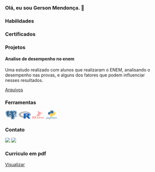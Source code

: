 ### Olá, eu sou Gerson Mendonça. 👋


### Habilidades


### Certificados



### Projetos

<div>
  <h4>Analise de desempenho no enem</h4>
  <p>Uma estudo realizado com alunos que realizaram o ENEM, analisando o desempenho nas provas, e alguns dos fatores que podem influenciar nesses resultados.</p>
  <a href="https://github.com/eugersonmendonca/analise_desempenho_enem">Arquivos</a>
</div>

### Ferramentas
<div style="display: inline_block">
<img align="center" alt="PostgreSQL" height="30" width="40" src="https://github.com/devicons/devicon/blob/master/icons/postgresql/postgresql-plain.svg">
<img align="center" alt="PostgreSQL" height="30" width="40" src="https://github.com/devicons/devicon/blob/master/icons/r/r-original.svg">
<img align="center" alt="PostgreSQL" height="30" width="40" src="https://github.com/devicons/devicon/blob/master/icons/microsoftsqlserver/microsoftsqlserver-plain-wordmark.svg">
<img align="center" alt="PostgreSQL" height="30" width="40" src="https://github.com/devicons/devicon/blob/master/icons/python/python-original-wordmark.svg">
</div>

### Contato
<div>
<a href="https://www.linkedin.com/in/eugersonmendonca/" target="_blank"><img src="https://img.shields.io/badge/LinkedIn-0077B5?style=for-the-badge&logo=linkedin&logoColor=white" target="_blank"></a>
<a href="mailto:gerson.gma19@gmail.com" target="_blank"><img src="https://img.shields.io/badge/Gmail-D14836?style=for-the-badge&logo=gmail&logoColor=white" target="_blank"></a>
</div>

### Curriculo em pdf
<a href="https://github.com/curriculo_gerson_augusto_mendonca.pdf">Visualizar</a>


